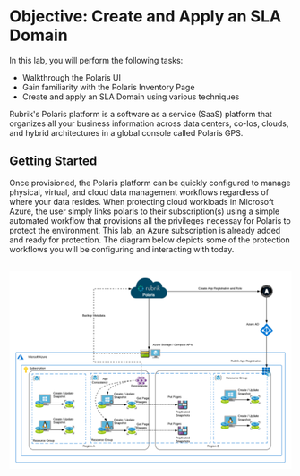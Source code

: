 # Objective: Create and Apply an SLA Domain

In this lab, you will perform the following tasks:

* Walkthrough the Polaris UI
* Gain familiarity with the Polaris Inventory Page
* Create and apply an SLA Domain using various techniques

Rubrik's Polaris platform is a software as a service (SaaS) platform that organizes all your business information across data centers, co-los, clouds, and hybrid architectures in a global console called Polaris GPS.

## Getting Started

Once provisioned, the Polaris platform can be quickly configured to manage physical, virtual, and cloud data management workflows regardless of where your data resides. When protecting cloud workloads in Microsoft Azure, the user simply links polaris to their subscription(s) using a simple automated workflow that provisions all the privileges necessay for Polaris to protect the environment. This lab, an Azure subscription is already added and ready for protection. The diagram below depicts some of the protection workflows you will be configuring and interacting with today.
</br>
</br>
<center>
<img src="../images/HLD - Polaris Cloud Native Azure.png">
</center>